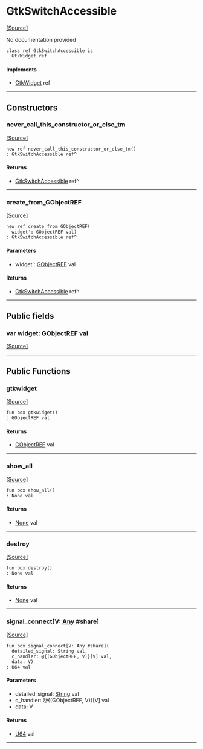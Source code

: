 # GtkSwitchAccessible
<span class="source-link">[[Source]](src/gtk3/GtkSwitchAccessible.md#L6)</span>

No documentation provided


```pony
class ref GtkSwitchAccessible is
  GtkWidget ref
```

#### Implements

* [GtkWidget](gtk3-GtkWidget.md) ref

---

## Constructors

### never_call_this_constructor_or_else_tm
<span class="source-link">[[Source]](src/gtk3/GtkSwitchAccessible.md#L13)</span>


```pony
new ref never_call_this_constructor_or_else_tm()
: GtkSwitchAccessible ref^
```

#### Returns

* [GtkSwitchAccessible](gtk3-GtkSwitchAccessible.md) ref^

---

### create_from_GObjectREF
<span class="source-link">[[Source]](src/gtk3/GtkSwitchAccessible.md#L16)</span>


```pony
new ref create_from_GObjectREF(
  widget': GObjectREF val)
: GtkSwitchAccessible ref^
```
#### Parameters

*   widget': [GObjectREF](gtk3-..-gobject-GObjectREF.md) val

#### Returns

* [GtkSwitchAccessible](gtk3-GtkSwitchAccessible.md) ref^

---

## Public fields

### var widget: [GObjectREF](gtk3-..-gobject-GObjectREF.md) val
<span class="source-link">[[Source]](src/gtk3/GtkSwitchAccessible.md#L10)</span>



---

## Public Functions

### gtkwidget
<span class="source-link">[[Source]](src/gtk3/GtkSwitchAccessible.md#L12)</span>


```pony
fun box gtkwidget()
: GObjectREF val
```

#### Returns

* [GObjectREF](gtk3-..-gobject-GObjectREF.md) val

---

### show_all
<span class="source-link">[[Source]](src/gtk3/GtkWidget.md#L4)</span>


```pony
fun box show_all()
: None val
```

#### Returns

* [None](builtin-None.md) val

---

### destroy
<span class="source-link">[[Source]](src/gtk3/GtkWidget.md#L7)</span>


```pony
fun box destroy()
: None val
```

#### Returns

* [None](builtin-None.md) val

---

### signal_connect\[V: [Any](builtin-Any.md) #share\]
<span class="source-link">[[Source]](src/gtk3/GtkWidget.md#L10)</span>


```pony
fun box signal_connect[V: Any #share](
  detailed_signal: String val,
  c_handler: @{(GObjectREF, V)}[V] val,
  data: V)
: U64 val
```
#### Parameters

*   detailed_signal: [String](builtin-String.md) val
*   c_handler: @{(GObjectREF, V)}[V] val
*   data: V

#### Returns

* [U64](builtin-U64.md) val

---

